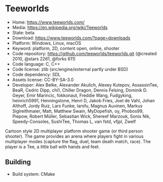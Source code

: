 # Teeworlds

- Home: https://www.teeworlds.com/
- Media: https://en.wikipedia.org/wiki/Teeworlds
- State: beta
- Download: https://www.teeworlds.com/?page=downloads
- Platform: Windows, Linux, macOS
- Keyword: platform, 2D, content open, online, shooter
- Code repository: https://github.com/teeworlds/teeworlds.git (@created 2010, @stars 2261, @forks 611)
- Code language: C, C++
- Code license: zlib (src/engine/external partly under BSD)
- Code dependency: SDL
- Assets license: CC-BY-SA-3.0
- Developer: Alex Belke, Alexander Akulich, Alexey Kutepov, AssassinTee, BeaR, Cedric Dipp, chi1, Chiller Dragon, Dennis Felsing, Dominik D. Geyer, Emir Marincic, fokkonaut, Freddie Wang, Fudgyking, heinrich5991, Henningstone, Henri D, Jakob Fries, Joel de Vahl, Johan Althoff, Jordy Ruiz, Lars Funke, larsfu, Magnus Auvinen, Markus Siglreithmaier, Matt, Matthew Swain, MyDopefish, oy, Phobos99, Piepow, Robert Müller, Sebastian Wick, Shereef Marzouk, Sonix Nik, Speedy-Consoles, SushiTee, Thomas L, van fstd, vfjpl, Zwelf

Cartoon style 2D multiplayer platform shooter game (or third person shooter).
The game provides an arena where players fight in various multiplayer modes (capture the flag, duel, team death match, race). The player is a Tee, a little ball with hands and feet.

## Building

- Build system: CMake
